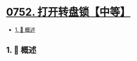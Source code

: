 # [0752. 打开转盘锁【中等】](https://github.com/Tdahuyou/TNotes.leetcode/tree/main/notes/0752.%20%E6%89%93%E5%BC%80%E8%BD%AC%E7%9B%98%E9%94%81%E3%80%90%E4%B8%AD%E7%AD%89%E3%80%91)

<!-- region:toc -->

- [1. 📝 概述](#1--概述)

<!-- endregion:toc -->

## 1. 📝 概述
